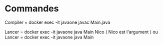 # Commandes



Compiler = docker exec -it javaone javac Main.java

Lancer = docker exec -it javaone java Main Nico ( Nico est l'argument )
ou Lancer = docker exec -it javaone java Main